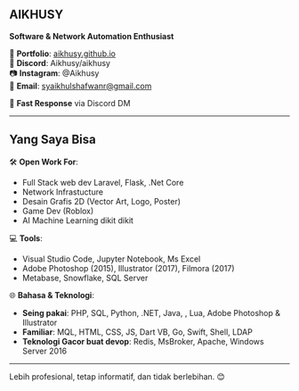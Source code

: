 

## AIKHUSY  

**Software & Network Automation Enthusiast**  

🔗 **Portfolio**: [aikhusy.github.io](https://aikhusy.github.io/)  
💬 **Discord**: Aikhusy/aikhusy  
📷 **Instagram**: @Aikhusy  
📧 **Email**: syaikhulshafwanr@gmail.com  

📩 **Fast Response** via Discord DM  

---

## Yang Saya Bisa

🛠 **Open Work For**:  
- Full Stack web dev Laravel, Flask, .Net Core
- Network Infrastucture 
- Desain Grafis 2D (Vector Art, Logo, Poster)  
- Game Dev (Roblox)
- AI Machine Learning dikit dikit

💻 **Tools**:  
- Visual Studio Code, Jupyter Notebook, Ms Excel
- Adobe Photoshop (2015), Illustrator (2017), Filmora (2017)  
- Metabase, Snowflake, SQL Server  

🌐 **Bahasa & Teknologi**:  
- **Seing pakai**: PHP, SQL, Python, .NET, Java, , Lua, Adobe Photoshop & Illustrator  
- **Familiar**: MQL, HTML, CSS, JS, Dart VB, Go, Swift, Shell, LDAP
- **Teknologi Gacor buat devop**: Redis, MsBroker, Apache, Windows Server 2016 

---
Lebih profesional, tetap informatif, dan tidak berlebihan. 😊

